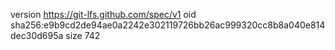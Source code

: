 version https://git-lfs.github.com/spec/v1
oid sha256:e9b9cd2de94ae0a2242e302119726bb26ac999320cc8b8a040e814dec30d695a
size 742
